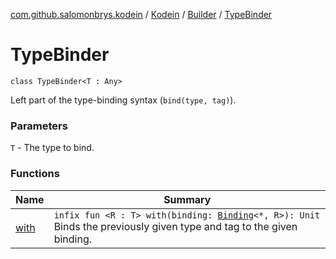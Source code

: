 [com.github.salomonbrys.kodein](../../../index.md) / [Kodein](../../index.md) / [Builder](../index.md) / [TypeBinder](.)

# TypeBinder

`class TypeBinder<T : Any>`

Left part of the type-binding syntax (`bind(type, tag)`).

### Parameters

`T` - The type to bind.

### Functions

| Name | Summary |
|---|---|
| [with](with.md) | `infix fun <R : T> with(binding: `[`Binding`](../../../../com.github.salomonbrys.kodein.bindings/-binding/index.md)`<*, R>): Unit`<br>Binds the previously given type and tag to the given binding. |
